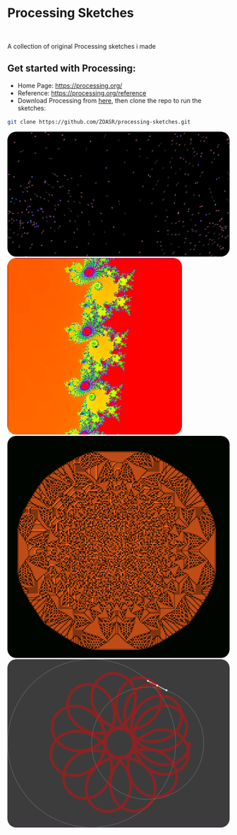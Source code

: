 # Processing Sketches

<img srcset="https://upload.wikimedia.org/wikipedia/commons/c/cb/Processing_2021_logo.svg" width="100"  style="width: 100px; margin: 0 auto;"/>

A collection of original Processing sketches i made

## Get started with Processing:

-   Home Page: https://processing.org/
-   Reference: https://processing.org/reference
-   Download Processing from [here](https://processing.org/download), then clone the repo to run the sketches:

```bash
git clone https://github.com/ZOASR/processing-sketches.git
```

<img src="images/flock.png" style="border-radius: 20px" />
<img src="images/mandelbrot.png" style="border-radius: 20px" />
<img src="images/sandpiles.png" style="border-radius: 20px"/>
<img src="images/rose.png" style="border-radius: 20px"/>
